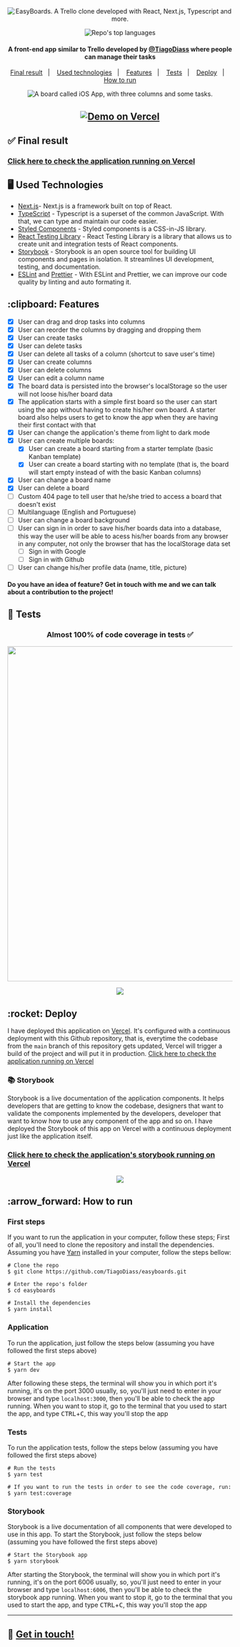 <div align='center'>
  <img src="./screenshots/banner.jpeg" alt="EasyBoards. A Trello clone developed with React, Next.js, Typescript and more." />
 </div>

<p align="center">
  <img alt="Repo's top languages" src="https://img.shields.io/static/v1?label=Main%20technologies&message=React%2FNext.js%2FTypeScript&style=for-the-badge&color=0761D1&labelColor=151515">
  
  <!-- <a href='https://github.com/TiagoDiass' target='_blank'>
    <img alt="Project author" src="https://img.shields.io/static/v1?label=Author&message=@TiagoDiass&style=for-the-badge&color=0761D1&labelColor=151515">
  </a> -->
</p>

<h4 align="center">
  A front-end app similar to Trello developed by <a href='https://github.com/TiagoDiass' target='_blank'>@TiagoDiass</a> where people can manage their tasks
</h4>

<p align="center">
  <a href="#final-result">Final result</a>&nbsp;&nbsp;&nbsp;|&nbsp;&nbsp;&nbsp;
  <a href="#technologies">Used technologies</a>&nbsp;&nbsp;&nbsp;|&nbsp;&nbsp;&nbsp;
  <a href="#features">Features</a>&nbsp;&nbsp;&nbsp;|&nbsp;&nbsp;&nbsp;
  <a href="#tests">Tests</a>&nbsp;&nbsp;&nbsp;|&nbsp;&nbsp;&nbsp;
  <a href="#deploy">Deploy</a>&nbsp;&nbsp;&nbsp;|&nbsp;&nbsp;&nbsp;
  <a href="#how-to-run">How to run</a>
</p>

<div align='center'>
  <img src="./screenshots/board-screenshot.png" alt="A board called iOS App, with three columns and some tasks." />
 </div>
 
 <h2 align="center">
  <a href="https://easyboards.vercel.app/" target="_blank">
    <img alt="Demo on Vercel" src="https://raw.githubusercontent.com/TiagoDiass/devjobs/main/screenshots/demo-on-vercel.png" />
  </a>
</h2>

<h2 id="final-result" name="final-result">
  ✅ Final result
</h2>

### [Click here to check the application running on Vercel](https://easyboards.vercel.app/)

<h2 id="techonologies" name="technologies">
  🖥 Used Technologies
</h2>

- [Next.js](https://nextjs.org/)- Next.js is a framework built on top of React.
- [TypeScript](https://www.typescriptlang.org/) - Typescript is a superset of the common JavaScript. With that, we can type and maintain our code easier.
- [Styled Components](https://styled-components.com/) - Styled components is a CSS-in-JS library.
- [React Testing Library](https://testing-library.com/) - React Testing Library is a library that allows us to create unit and integration tests of React components.
- [Storybook](https://storybook.js.org/) - Storybook is an open source tool for building UI components and pages in isolation. It streamlines UI development, testing, and documentation.
- [ESLint](https://eslint.org/) and [Prettier](https://prettier.io/) - With ESLint and Prettier, we can improve our code quality by linting and auto formating it.

<h2 id="features" name="features">
  :clipboard: Features
</h2>

- [x] User can drag and drop tasks into columns
- [x] User can reorder the columns by dragging and dropping them
- [x] User can create tasks
- [x] User can delete tasks
- [x] User can delete all tasks of a column (shortcut to save user's time)
- [x] User can create columns
- [x] User can delete columns
- [x] User can edit a column name
- [x] The board data is persisted into the browser's localStorage so the user will not loose his/her board data
- [x] The application starts with a simple first board so the user can start using the app without having to create his/her own board. A starter board also helps users to get to know the app when they are having their first contact with that
- [x] User can change the application's theme from light to dark mode
- [x] User can create multiple boards:
  - [x] User can create a board starting from a starter template (basic Kanban template)
  - [x] User can create a board starting with no template (that is, the board will start empty instead of with the basic Kanban columns)
- [x] User can change a board name
- [x] User can delete a board
- [ ] Custom 404 page to tell user that he/she tried to access a board that doesn't exist
- [ ] Multilanguage (English and Portuguese)
- [ ] User can change a board background
- [ ] User can sign in in order to save his/her boards data into a database, this way the user will be able to acess his/her boards from any browser in any computer, not only the browser that has the localStorage data set
  - [ ] Sign in with Google
  - [ ] Sign in with Github
- [ ] User can change his/her profile data (name, title, picture)

#### Do you have an idea of feature? Get in touch with me and we can talk about a contribution to the project!

<h2 id="tests" name="tests">
  🧪 Tests
</h2>

<h3 align="center">Almost 100% of code coverage in tests ✅</h3>
<p align="center">
  <img width="750" src="screenshots/coverage.png" />
</p>

<div align="center">
  <img src="./screenshots/tests.png" />
</div>

<h2 id="deploy" name="deploy">
  :rocket: Deploy
</h2>

I have deployed this application on [Vercel](https://vercel.com/). It's configured with a continuous deployment with this Github repository, that is, everytime the codebase from the `main` branch of this repository gets updated, Vercel will trigger a build of the project and will put it in production.
[Click here to check the application running on Vercel](https://easyboards.vercel.app/)

### 📚 Storybook

Storybook is a live documentation of the application components. It helps developers that are getting to know the codebase, designers that want to validate the components implemented by the developers, developer that want to know how to use any component of the app and so on. I have deployed the Storybook of this app on Vercel with a continuous deployment just like the application itself.

### [Click here to check the application's storybook running on Vercel](https://easyboards-storybook.vercel.app/)

<div align="center">
  <img src="./screenshots/storybook-screenshot.png" />
</div>

<h2 id="how-to-run" name="how-to-run">
  :arrow_forward: How to run
</h2>

### First steps

If you want to run the application in your computer, follow these steps;
First of all, you'll need to clone the repository and install the dependencies. Assuming you have [Yarn](https://yarnpkg.com/) installed in your computer, follow the steps bellow:

```
# Clone the repo
$ git clone https://github.com/TiagoDiass/easyboards.git

# Enter the repo's folder
$ cd easyboards

# Install the dependencies
$ yarn install
```

### Application

To run the application, just follow the steps below (assuming you have followed the first steps above)

```
# Start the app
$ yarn dev
```

After following these steps, the terminal will show you in which port it's running, it's on the port 3000 usually, so, you'll just need to enter in your browser and
type `localhost:3000`, then you'll be able to check the app running. When you want to stop it, go to the terminal that you used to start the app, and type <kbd>CTRL</kbd>+<kbd>C</kbd>,
this way you'll stop the app

### Tests

To run the application tests, follow the steps below (assuming you have followed the first steps above)

```
# Run the tests
$ yarn test

# If you want to run the tests in order to see the code coverage, run:
$ yarn test:coverage
```

### Storybook

Storybook is a live documentation of all components that were developed to use in this app. To start the Storybook, just follow the steps below (assuming you have followed the first steps above)

```
# Start the Storybook app
$ yarn storybook
```

After starting the Storybook, the terminal will show you in which port it's running, it's on the port 6006 usually, so, you'll just need to enter in your browser and
type `localhost:6006`, then you'll be able to check the storybook app running. When you want to stop it, go to the terminal that you used to start the app, and type <kbd>CTRL</kbd>+<kbd>C</kbd>,
this way you'll stop the app

---

## :wave: [Get in touch!](https://www.linkedin.com/in/tiagodiass)
